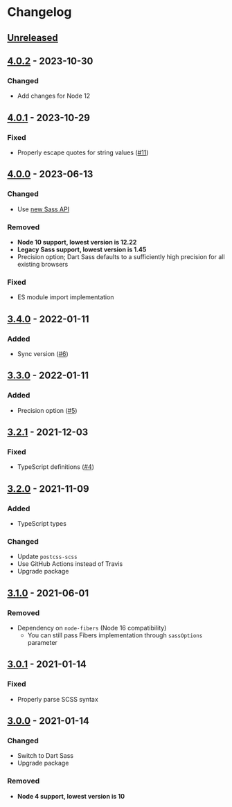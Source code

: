 # Changelog

## [Unreleased][]

## [4.0.2][] - 2023-10-30

### Changed

-   Add changes for Node 12

## [4.0.1][] - 2023-10-29

### Fixed

-   Properly escape quotes for string values
    ([#11](https://github.com/niksy/get-sass-vars/issues/11))

## [4.0.0][] - 2023-06-13

### Changed

-   Use [new Sass API](https://sass-lang.com/documentation/js-api)

### Removed

-   **Node 10 support, lowest version is 12.22**
-   **Legacy Sass support, lowest version is 1.45**
-   Precision option; Dart Sass defaults to a sufficiently high precision for
    all existing browsers

### Fixed

-   ES module import implementation

## [3.4.0][] - 2022-01-11

### Added

-   Sync version ([#6](https://github.com/niksy/get-sass-vars/issues/6))

## [3.3.0][] - 2022-01-11

### Added

-   Precision option ([#5](https://github.com/niksy/get-sass-vars/issues/5))

## [3.2.1][] - 2021-12-03

### Fixed

-   TypeScript definitions
    ([#4](https://github.com/niksy/get-sass-vars/issues/4))

## [3.2.0][] - 2021-11-09

### Added

-   TypeScript types

### Changed

-   Update `postcss-scss`
-   Use GitHub Actions instead of Travis
-   Upgrade package

## [3.1.0][] - 2021-06-01

### Removed

-   Dependency on `node-fibers` (Node 16 compatibility)
    -   You can still pass Fibers implementation through `sassOptions` parameter

## [3.0.1][] - 2021-01-14

### Fixed

-   Properly parse SCSS syntax

## [3.0.0][] - 2021-01-14

### Changed

-   Switch to Dart Sass
-   Upgrade package

### Removed

-   **Node 4 support, lowest version is 10**

<!-- prettier-ignore-start -->

[3.0.0]: https://github.com/niksy/get-sass-vars/tree/v3.0.0
[3.0.1]: https://github.com/niksy/get-sass-vars/tree/v3.0.1
[3.1.0]: https://github.com/niksy/get-sass-vars/tree/v3.1.0
[3.2.0]: https://github.com/niksy/get-sass-vars/tree/v3.2.0
[3.2.1]: https://github.com/niksy/get-sass-vars/tree/v3.2.1
[3.3.0]: https://github.com/niksy/get-sass-vars/tree/v3.3.0
[3.4.0]: https://github.com/niksy/get-sass-vars/tree/v3.4.0
[Unreleased]: https://github.com/niksy/get-sass-vars/compare/v4.0.2...HEAD
[4.0.2]: https://github.com/niksy/get-sass-vars/compare/v4.0.1...v4.0.2
[4.0.1]: https://github.com/niksy/get-sass-vars/compare/v4.0.0...v4.0.1
[4.0.0]: https://github.com/niksy/get-sass-vars/tree/v4.0.0
